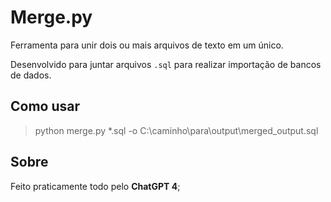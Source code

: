 # Merge.py

Ferramenta para unir dois ou mais arquivos de texto em um único.

Desenvolvido para juntar arquivos `.sql` para realizar importação de bancos de dados.


## Como usar

> python merge.py *.sql -o C:\caminho\para\output\merged_output.sql


## Sobre

Feito praticamente todo pelo **ChatGPT 4**;